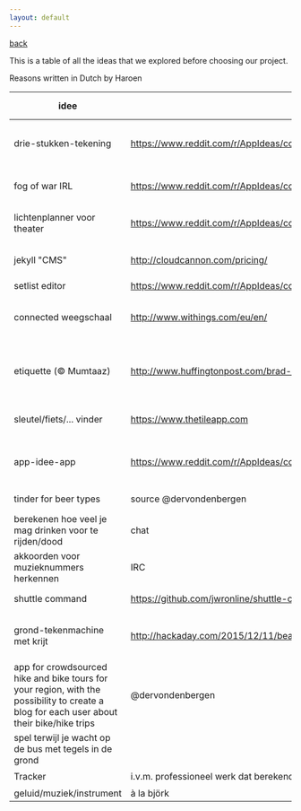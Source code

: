```yaml
---
layout: default
---
```

<link rel="stylesheet" href="../src/style.css"/>

[back](..)

This is a table of all the ideas that we explored before choosing our project.

Reasons written in Dutch by Haroen

idee|link|waarom slecht
---|---|---|
drie-stukken-tekening | <https://www.reddit.com/r/AppIdeas/comments/3p02nj/create_pictures_together_with_friendsstrangers/> | op zich niet veel reden, niet zo innovatief
fog of war IRL | <https://www.reddit.com/r/AppIdeas/comments/3cunvy/the_road_less_traveled_an_exploration_game/> | gps altijd aan, dus niet echt bruikbaar
lichtenplanner voor theater | <https://www.reddit.com/r/AppIdeas/comments/3oluxv/app_idea_for_high_school_theatre/> | 3D, veel kennis licht, is het bruikbaar?
jekyll "CMS" | <http://cloudcannon.com/pricing/> | cloudcannon bestaat al, mag dat van github
setlist editor | <https://www.reddit.com/r/AppIdeas/comments/3chiar/setlist_editor_for_bands/> | makkelijk
connected weegschaal | <http://www.withings.com/eu/en/> | bestaat al, weinig technisch moeilijk
etiquette (© Mumtaaz) | <http://www.huffingtonpost.com/brad-spirrison/why-there-are-no-good-app_b_6061242.html> | oude implementaties bestaan al, maar niet goed, meh
sleutel/fiets/... vinder |<https://www.thetileapp.com> |bestaat al te goed, op zich nog een optie
app-idee-app|<https://www.reddit.com/r/AppIdeas/comments/3vt0sr/i_need_ideas_for_a_school_project/cxqh0g0> | bestaat al, niet echt innofatief, content is te belangrijk
tinder for beer types | source @dervondenbergen | iets simplistisch
berekenen hoe veel je mag drinken voor te rijden/dood | chat | niet zo veel uitdaging
akkoorden voor muzieknummers herkennen | IRC | haalbaar?
shuttle command | <https://github.com/jwronline/shuttle-command> | moeilijk logistiek
grond-tekenmachine met krijt | <http://hackaday.com/2015/12/11/beautiful-sidewalk-graffiti-machine/> | bestaat al, op zich niet veel onbestaande technologie
app for crowdsourced hike and bike tours for your region, with the possibility to create a blog for each user about their bike/hike trips | @dervondenbergen |
spel terwijl je wacht op de bus met tegels in de grond | |
Tracker | i.v.m. professioneel werk dat berekend wordt a.h.v tijd en locatie, Davy De Winne | ☑️
geluid/muziek/instrument | à la björk | bestaat al
